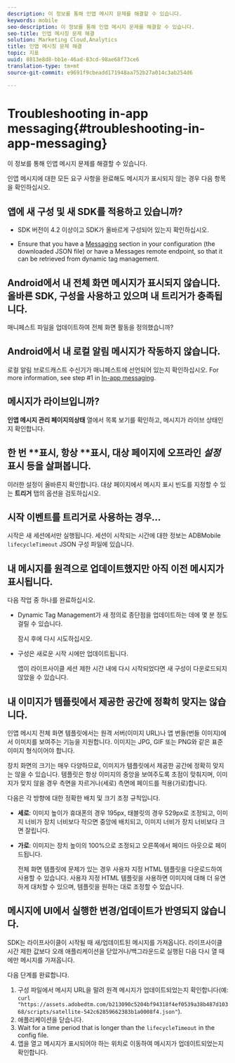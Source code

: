```yaml
---
description: 이 정보를 통해 인앱 메시지 문제를 해결할 수 있습니다.
keywords: mobile
seo-description: 이 정보를 통해 인앱 메시지 문제를 해결할 수 있습니다.
seo-title: 인앱 메시징 문제 해결
solution: Marketing Cloud,Analytics
title: 인앱 메시징 문제 해결
topic: 지표
uuid: 8813e8d8-bb1e-46ad-83cd-98ae68f73ce6
translation-type: tm+mt
source-git-commit: e9691f9cbeadd171948aa752b27a014c3ab254d6

---
```



# Troubleshooting in-app messaging{#troubleshooting-in-app-messaging}

이 정보를 통해 인앱 메시지 문제를 해결할 수 있습니다.

인앱 메시지에 대한 모든 요구 사항을 완료해도 메시지가 표시되지 않는 경우 다음 항목을 확인하십시오.

## 앱에 새 구성 및 새 SDK를 적용하고 있습니까?

* SDK 버전이 4.2 이상이고 SDK가 올바르게 구성되어 있는지 확인하십시오.

* Ensure that you have a [Messaging](/help/using/in-app-messaging/in-app-messaging.md) section in your configuration (the downloaded JSON file) or have a Messages remote endpoint, so that it can be retrieved from dynamic tag management.

## Android에서 내 전체 화면 메시지가 표시되지 않습니다. 올바른 SDK, 구성을 사용하고 있으며 내 트리거가 충족됩니다.

매니페스트 파일을 업데이트하여 전체 화면 활동을 정의했습니까?

## Android에서 내 로컬 알림 메시지가 작동하지 않습니다.

로컬 알림 브로드캐스트 수신기가 매니페스트에 선언되어 있는지 확인하십시오. For more information, see step #1 in [In-app messaging](/help/android/messaging-main/messaging/messaging.md).

## 메시지가 라이브입니까?

**인앱 메시지 관리 페이지의상태** 열에서 목록 보기를 확인하고, 메시지가 라이브 상태인지 확인합니다.

## 한 번 **&#x200B;표시, 항상 **&#x200B;표시, 대상 페이지에 오프라인 *설정* 표시 등을 살펴봅니다.

이러한 설정이 올바른지 확인합니다. 대상 페이지에서 메시지 표시 빈도를 지정할 수 있는 **트리거** 탭의 옵션을 검토하십시오.

## 시작 이벤트를 트리거로 사용하는 경우...

시작은 새 세션에서만 실행됩니다. 세션이 시작되는 시간에 대한 정보는 ADBMobile `lifecycleTimeout` JSON 구성 [](/help/ios/configuration/json-config/json-config.md) 파일에 있습니다.

## 내 메시지를 원격으로 업데이트했지만 아직 이전 메시지가 표시됩니다.

다음 작업 중 하나를 완료하십시오.

* Dynamic Tag Management가 새 정의로 종단점을 업데이트하는 데에 몇 분 정도 걸릴 수 있습니다.

   잠시 후에 다시 시도하십시오.

* 구성은 새로운 시작 시에만 업데이트됩니다.

   앱이 라이프사이클 세션 제한 시간 내에 다시 시작되었다면 새 구성이 다운로드되지 않았을 수 있습니다.

## 내 이미지가 템플릿에서 제공한 공간에 정확히 맞지는 않습니다.

인앱 메시지 전체 화면 템플릿에서는 원격 서버(이미지 URL)나 앱 번들(번들 이미지)에서 이미지를 보여주는 기능을 지원합니다. 이미지는 JPG, GIF 또는 PNG와 같은 표준 이미지 형식이어야 합니다.

장치 화면의 크기는 매우 다양하므로, 이미지가 템플릿에서 제공한 공간에 정확히 맞지는 않을 수 있습니다. 템플릿은 항상 이미지의 중앙을 보여주도록 초점이 맞춰지며, 이미지가 맞지 않을 경우 측면을 자르거나(세로) 측면에 페이드를 적용(가로)합니다.

다음은 각 방향에 대한 정확한 배치 및 크기 조정 규칙입니다.

* **세로**: 이미지 높이가 휴대폰의 경우 195px, 태블릿의 경우 529px로 조정되고, 이미지 너비가 장치 너비보다 작으면 중앙에 배치되고, 이미지 너비가 장치 너비보다 크면 잘립니다.

* **가로**: 이미지는 장치 높이의 100%으로 조정되고 오른쪽에서 페이드 아웃으로 페이드됩니다.

   전체 화면 템플릿에 문제가 있는 경우 사용자 지정 HTML 템플릿을 다운로드하여 사용할 수 있습니다. 사용자 지정 HTML 템플릿을 사용하면 이미지에 대해 더 유연하게 대처할 수 있으며, 템플릿을 원하는 대로 조정할 수 있습니다.

## 메시지에 UI에서 실행한 변경/업데이트가 반영되지 않습니다.

SDK는 라이프사이클이 시작될 때 새/업데이트된 메시지를 가져옵니다. 라이프사이클 시간 제한 값보다 오래 애플리케이션을 닫았거나/백그라운드로 실행된 다음 다시 열 때에만 메시지를 가져옵니다.

다음 단계를 완료합니다.

1. 구성 파일에서 메시지 URL을 말려 원격 메시지가 업데이트되었는지 확인합니다(예: `curl "https://assets.adobedtm.com/b213090c5204bf94318f4ef0539a38b487d10368/scripts/satellite-542c62859662383b1a0008f4.json"`).
1. 애플리케이션을 닫습니다.
1. Wait for a time period that is longer than the `lifecycleTimeout` in the config file.
1. 앱을 열고 메시지가 표시되어야 하는 위치로 이동하여 메시지가 업데이트되었는지 확인합니다.